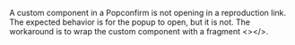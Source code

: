 A custom component in a Popconfirm is not opening in a reproduction link. The expected behavior is for the popup to open, but it is not. The workaround is to wrap the custom component with a fragment <></>.
